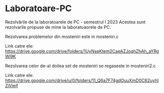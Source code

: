 # Laboratoare-PC
Rezolvările de la laboratoarele de PC - semestrul I 2023
Acestea sunt rezolvarile propuse de mine la laboratoaorele de PC.

Rezolvarea problemelor din mosteniri este in mosteniri.c

Link catre ele: https://drive.google.com/drive/folders/1UyNseKtem2CaeAZJoqhZhAh_aYRgWl9K

Rezolvarea celor de-al doilea set de mosteniri se regaseste in mosteniri2.c

Link catre ele: https://drive.google.com/drive/u/0/folders/11_Q6a7F74gdOuuXmD0C62uyhIZiViejf
